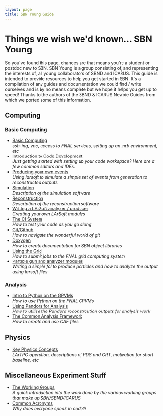 ```yaml
---
layout: page
title: SBN Young Guide
---
```


# Things we wish we'd known... SBN Young

So you've found this page, chances are that means you're a student or postdoc new to SBN. SBN Young is a group consisting of, and representing the interests of, all young collaborators of SBND and ICARUS.
This guide is intended to provide resources to help you get started in SBN. It's a compilation of any guides and documentation we could find / write ourselves and is by no means complete but we hope it helps you get up to speed!
Thanks to the authors of the SBND & ICARUS Newbie Guides from which we ported some of this information.

## Computing ##
### Basic Computing ###
- [Basic Computing](Basic_Computing.md)   
  *ssh-ing, vnc, access to FNAL services, setting up an mrb environment, etc*
- [Introduction to Code Development](Code_Intro.md)   
  *Just getting started with setting up your code workspace? Here are a few common editors and IDEs.*
- [Producing your own events](LArSoft_Workflow.md)  
  *Using larsoft to simulate a simple set of events from generation to reconstructed outputs*
- [Simulation](Simulation.md)  
  *Description of the simulation software*
- [Reconstruction](Reconstruction.md)  
  *Description of the reconstruction software*
- [Writing a LArSoft analyzer / producer](Writing_with_LArSoft.md)  
  *Creating your own LArSoft modules*
- [The CI System](Testing_with_the_CI.md)  
  *How to test your code as you go along*
- [Git/Github](Git_Intro.md)  
  *How to navigate the wonderful world of git*
- [Doxygen](Using_Doxygen.md)  
  *How to create documentation for SBN object libraries*
- [Using the Grid](Grid_Intro.md)  
  *How to submit jobs to the FNAL grid computing system*
- [Particle gun and analyzer modules](particle_gun_tut.md)  
  *Writing a simple fcl to produce particles and how to analyze the output using larsoft files*

### Analysis ###
- [Intro to Python on the GPVMs](Python.md)   
  *How to use Python on the FNAL GPVMs*
- [Using Pandora for Analysis](Pandora_Outputs.md)  
  *How to utilise the Pandora reconstrcution outputs for analysis work*
- [The Common Analysis Framework](CAF_Intro.md)  
  *How to create and use CAF files*

## Physics ##
- [Key Physics Concepts](Physics_Concepts.md)  
  *LArTPC operation, descriptions of PDS and CRT, motivation for short baseline, etc*

## Miscellaneous Experiment Stuff ##
- [The Working Groups](Working_Groups.md)  
  *A quick introduction into the work done by the various working groups that make up SBN/SBND/ICARUS*
- [Common Acronyms](Acronym_List.md)  
  *Why does everyone speak in code?!*
 
